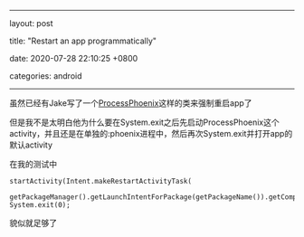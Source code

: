 
---

layout: post

title: "Restart an app programmatically"

date: 2020-07-28 22:10:25 +0800

categories: android

---

虽然已经有Jake写了一个[ProcessPhoenix](https://github.com/JakeWharton/ProcessPhoenix/blob/master/process-phoenix/src/main/java/com/jakewharton/processphoenix/ProcessPhoenix.java)这样的类来强制重启app了


但是我不是太明白他为什么要在System.exit之后先启动ProcessPhoenix这个activity，并且还是在单独的:phoenix进程中，然后再次System.exit并打开app的默认activity

在我的测试中

    startActivity(Intent.makeRestartActivityTask(  
            getPackageManager().getLaunchIntentForPackage(getPackageName()).getComponent()));   
    System.exit(0);

貌似就足够了